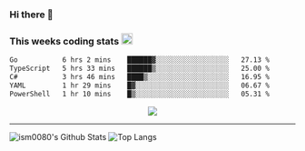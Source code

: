 ### Hi there 👋

<!--START_SECTION:giphy-->
<!--END_SECTION:giphy-->

### This weeks coding stats <img src="https://media1.giphy.com/media/LmNwrBhejkK9EFP504/giphy.gif?cid=ecf05e4723nsktnyyj53u162g7cy5rjqfg6gz06kxdg5y55g&rid=giphy.gif" width="20" height="20" />
<!--START_SECTION:waka-->

```txt
Go           6 hrs 2 mins    ██████▓░░░░░░░░░░░░░░░░░░   27.13 %
TypeScript   5 hrs 33 mins   ██████▒░░░░░░░░░░░░░░░░░░   25.00 %
C#           3 hrs 46 mins   ████▒░░░░░░░░░░░░░░░░░░░░   16.95 %
YAML         1 hr 29 mins    █▓░░░░░░░░░░░░░░░░░░░░░░░   06.67 %
PowerShell   1 hr 10 mins    █▒░░░░░░░░░░░░░░░░░░░░░░░   05.31 %
```

<!--END_SECTION:waka-->

<!--START_SECTION:comicstrip-->
<p align="center">
 <a href="https://xkcd.com/">
 <img src="https://imgs.xkcd.com/comics/typical_seating_chart.png" />
</a>
</p>
<!--END_SECTION:comicstrip-->

---

![ism0080's Github Stats](https://github-readme-stats.vercel.app/api?username=ism0080&show_icons=true%hide_border=true&hide=issues)
![Top Langs](https://github-readme-stats.vercel.app/api/top-langs/?username=ism0080&layout=compact)

<!--
**ism0080/ism0080** is a ✨ _special_ ✨ repository because its `README.md` (this file) appears on your GitHub profile.

Here are some ideas to get you started:

- 🔭 I’m currently working on ...
- 🌱 I’m currently learning ...
- 👯 I’m looking to collaborate on ...
- 🤔 I’m looking for help with ...
- 💬 Ask me about ...
- 📫 How to reach me: ...
- 😄 Pronouns: ...
- ⚡ Fun fact: ...
-->
